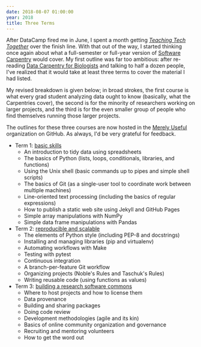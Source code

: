 ```yaml
---
date: 2018-08-07 01:00:00
year: 2018
title: Three Terms
---
```


After DataCamp fired me in June,
I spent a month getting *[Teaching Tech Together](http://teachtogether.tech)* over the finish line.
With that out of the way,
I started thinking once again about what a full-semester or full-year version of [Software Carpentry](http://software-carpentry.org)
would cover.
My first outline was far too ambitious:
after re-reading [Data Carpentry for Biologists](https://datacarpentry.org/semester-biology/)
and talking to half a dozen people,
I've realized that it would take at least three terms to cover the material I had listed.

My revised breakdown is given below;
in broad strokes,
the first course is what every grad student analyzing data ought to know
(basically, what the Carpentries cover),
the second is for the minority of researchers working on larger projects,
and the third is for the even smaller group of people who find themselves running those larger projects.

The outlines for these three courses are now hosted in the [Merely Useful](https://github.com/merely-useful/) organization on GitHub.
As always,
I'd be very grateful for feedback.

- Term 1: [basic skills](https://merely-useful.github.io/one-extra-fact/en/)
  - An introduction to tidy data using spreadsheets
  - The basics of Python (lists, loops, conditionals, libraries, and functions)
  - Using the Unix shell (basic commands up to pipes and simple shell scripts)
  - The basics of Git (as a single-user tool to coordinate work between multiple machines)
  - Line-oriented text processing (including the basics of regular expressions)
  - How to publish a static web site using Jekyll and GitHub Pages
  - Simple array manipulations with NumPy
  - Simple data frame manipulations with Pandas
- Term 2: [reproducible and scalable](https://merely-useful.github.io/still-magic/en/)
  - The elements of Python style (including PEP-8 and docstrings)
  - Installing and managing libraries (pip and virtualenv)
  - Automating workflows with Make
  - Testing with pytest
  - Continuous integration
  - A branch-per-feature Git workflow
  - Organizing projects (Noble's Rules and Taschuk's Rules)
  - Writing reusable code (using functions as values)
- Term 3: [building a research software commons](https://merely-useful.github.io/set-on-fire/en/)
  - Where to host projects and how to license them
  - Data provenance
  - Building and sharing packages
  - Doing code review
  - Development methodologies (agile and its kin)
  - Basics of online community organization and governance
  - Recruiting and mentoring volunteers
  - How to get the word out
